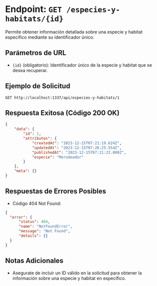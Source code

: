 # Endpoint: `GET /especies-y-habitats/{id}`

Permite obtener información detallada sobre una especie y habitat específico mediante su identificador único.

## Parámetros de URL
- `{id}` (obligatorio): Identificador único de la especie y habitat que se desea recuperar.

## Ejemplo de Solicitud
```http
GET http://localhost:1337/api/especies-y-habitats/1
```

## Respuesta Exitosa (Código 200 OK)
```json
{
    "data": {
        "id": 1,
        "attributes": {
            "createdAt": "2023-12-15T07:21:19.624Z",
            "updatedAt": "2023-12-15T07:26:25.554Z",
            "publishedAt": "2023-12-15T07:21:23.000Z",
            "especie": "Merodeador"
        }
    },
    "meta": {}
}
```

## Respuestas de Errores Posibles
- Código 404 Not Found:

```json
{
  "error": {
      "status": 404,
      "name": "NotFoundError",
      "message": "Not Found",
      "details": {}
  }
}
```

## Notas Adicionales

- Asegurate de incluir un ID válido en la solicitud para obtener la información
  sobre una especie y habitat en específico.